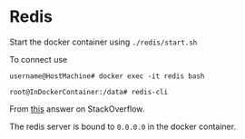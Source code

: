 # Redis

Start the docker container using `./redis/start.sh`

To connect use

```Shell
username@HostMachine# docker exec -it redis bash

root@InDockerContainer:/data# redis-cli
```

From [this](https://stackoverflow.com/a/62544583/10587086) answer on StackOverflow.


The redis server is bound to `0.0.0.0` in the docker container.
